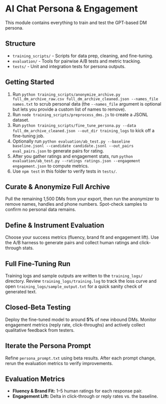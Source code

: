 # AI Chat Persona & Engagement

This module contains everything to train and test the GPT-based DM persona.

## Structure
- `training_scripts/` - Scripts for data prep, cleaning, and fine-tuning.
- `evaluation/` - Tools for pairwise A/B tests and metric tracking.
- `tests/` - Unit and integration tests for persona outputs.

## Getting Started
1. Run `python training_scripts/anonymize_archive.py full_dm_archive_raw.csv full_dm_archive_cleaned.json --names_file names.txt` to scrub personal data (the `--names_file` argument is optional but lets you provide a custom list of names to remove).
2. Run `node training_scripts/preprocess_dms.js` to create a JSONL dataset.
3. Run `python training_scripts/fine_tune_persona.py --data full_dm_archive_cleaned.json --out_dir training_logs` to kick off a fine-tuning job.
4. Optionally run `python evaluation/ab_test.py --baseline baseline.jsonl --candidate candidate.jsonl --out_pairs eval_pairs.json` to generate pairs for rating.
5. After you gather ratings and engagement stats, run `python evaluation/ab_test.py --ratings ratings.json --engagement engagement.json` to compute metrics.
6. Use `npm test` in this folder to verify tests in `tests/`.

## Curate & Anonymize Full Archive
Pull the remaining 1,500 DMs from your export, then run the anonymizer to remove names, handles and phone numbers. Spot-check samples to confirm no personal data remains.

## Define & Instrument Evaluation
Choose your success metrics (fluency, brand fit and engagement lift). Use the A/B harness to generate pairs and collect human ratings and click-through stats.

## Full Fine-Tuning Run
Training logs and sample outputs are written to the `training_logs/` directory.
Review `training_logs/training.log` to track the loss curve and open
`training_logs/sample_output.txt` for a quick sanity check of generated text.

## Closed-Beta Testing
Deploy the fine-tuned model to around **5%** of new inbound DMs. Monitor
engagement metrics (reply rate, click-throughs) and actively collect
qualitative feedback from testers.

## Iterate the Persona Prompt
Refine `persona_prompt.txt` using beta results. After each prompt change,
rerun the evaluation metrics to verify improvements.

## Evaluation Metrics
- **Fluency & Brand Fit:** 1–5 human ratings for each response pair.
- **Engagement Lift:** Delta in click-through or reply rates vs. the baseline.
